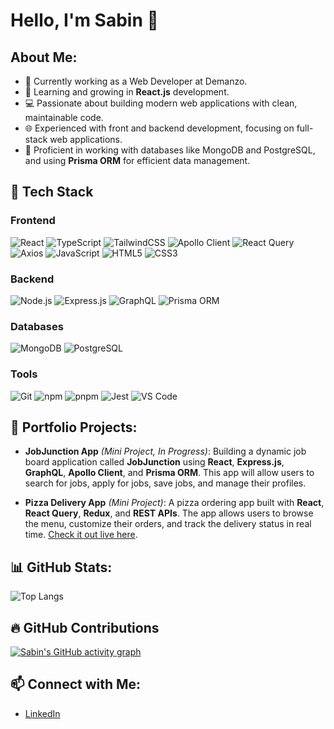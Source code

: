 # Hello, I'm Sabin 👋

## About Me:
- 🔭 Currently working as a Web Developer at Demanzo.
- 🌱 Learning and growing in **React.js** development.
- 💻 Passionate about building modern web applications with clean, maintainable code.
- 🌐 Experienced with front and backend development, focusing on full-stack web applications.
- 💾 Proficient in working with databases like MongoDB and PostgreSQL, and using **Prisma ORM** for efficient data management.

## 🚀 Tech Stack

### Frontend
![React](https://img.shields.io/badge/React-20232A?style=for-the-badge&logo=react&logoColor=61DAFB)
![TypeScript](https://img.shields.io/badge/TypeScript-007ACC?style=for-the-badge&logo=typescript&logoColor=white)
![TailwindCSS](https://img.shields.io/badge/TailwindCSS-38B2AC?style=for-the-badge&logo=tailwind-css&logoColor=white)
![Apollo Client](https://img.shields.io/badge/Apollo_Client-311C87?style=for-the-badge&logo=apollo-graphql&logoColor=white)
![React Query](https://img.shields.io/badge/React_Query-FF4154?style=for-the-badge&logo=react-query&logoColor=white)
![Axios](https://img.shields.io/badge/Axios-5A29E4?style=for-the-badge)
![JavaScript](https://img.shields.io/badge/JavaScript-323330?style=for-the-badge&logo=javascript&logoColor=F7DF1E)
![HTML5](https://img.shields.io/badge/HTML5-E34F26?style=for-the-badge&logo=html5&logoColor=white)
![CSS3](https://img.shields.io/badge/CSS3-1572B6?style=for-the-badge&logo=css3&logoColor=white)

### Backend
![Node.js](https://img.shields.io/badge/Node.js-339933?style=for-the-badge&logo=nodedotjs&logoColor=white)
![Express.js](https://img.shields.io/badge/Express.js-404D59?style=for-the-badge)
![GraphQL](https://img.shields.io/badge/GraphQL-E10098?style=for-the-badge&logo=graphql&logoColor=white)
![Prisma ORM](https://img.shields.io/badge/Prisma-2D3748?style=for-the-badge&logo=prisma&logoColor=white)

### Databases
![MongoDB](https://img.shields.io/badge/MongoDB-4EA94B?style=for-the-badge&logo=mongodb&logoColor=white)
![PostgreSQL](https://img.shields.io/badge/PostgreSQL-316192?style=for-the-badge&logo=postgresql&logoColor=white)

### Tools
![Git](https://img.shields.io/badge/Git-F05032?style=for-the-badge&logo=git&logoColor=white)
![npm](https://img.shields.io/badge/npm-CB3837?style=for-the-badge&logo=npm&logoColor=white)
![pnpm](https://img.shields.io/badge/pnpm-F69220?style=for-the-badge&logo=pnpm&logoColor=white)
![Jest](https://img.shields.io/badge/Jest-C21325?style=for-the-badge&logo=jest&logoColor=white)
![VS Code](https://img.shields.io/badge/VS%20Code-007ACC?style=for-the-badge&logo=visual-studio-code&logoColor=white)

## 🌟 Portfolio Projects:

- **JobJunction App** *(Mini Project, In Progress)*: Building a dynamic job board application called **JobJunction** using **React**, **Express.js**, **GraphQL**, **Apollo Client**, and **Prisma ORM**. This app will allow users to search for jobs, apply for jobs, save jobs, and manage their profiles.
  
- **Pizza Delivery App** *(Mini Project)*: A pizza ordering app built with **React**, **React Query**, **Redux**, and **REST APIs**. The app allows users to browse the menu, customize their orders, and track the delivery status in real time. [Check it out live here](https://redux-thunk-toolkit-advanced.vercel.app/).

## 📊 GitHub Stats:

![Top Langs](https://github-readme-stats.vercel.app/api/top-langs/?username=sabin-b&layout=compact&theme=radical&exclude_repo=terraform_functions)

## 🔥 GitHub Contributions

[![Sabin's GitHub activity graph](https://github-readme-activity-graph.cyclic.app/graph?username=sabin-b&theme=react-dark)](https://github.com/ashutosh00710/github-readme-activity-graph)

## 📫 Connect with Me:
- [LinkedIn](https://www.linkedin.com/in/sabinb-developer/)
